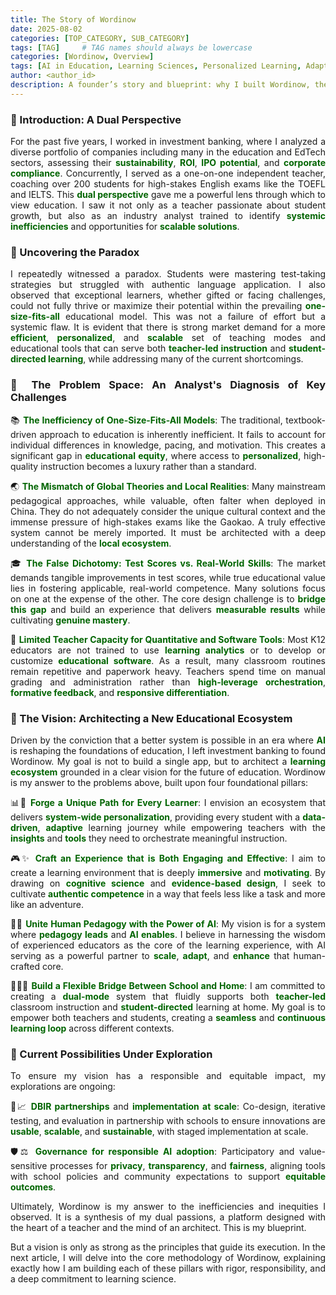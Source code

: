 ```yaml
---
title: The Story of Wordinow
date: 2025-08-02
categories: [TOP_CATEGORY, SUB_CATEGORY]
tags: [TAG]     # TAG names should always be lowercase
categories: [Wordinow, Overview]
tags: [AI in Education, Learning Sciences, Personalized Learning, Adaptive Learning, Educational Equity, Teacher-Facing Analytics, Data-Driven Systems, Cognitive Science, Evidence-Based Design, Learning Analytics, HCI in Education, Gamification, Cross-Context Learning, Responsible AI, DBIR Partnerships, Founder Story]
author: <author_id>        
description: A founder’s story and blueprint: why I built Wordinow, the systemic problems I aim to solve, and the four pillars guiding a responsible, scalable learning ecosystem.
---
```

<div style="text-align: justify;">

<h3>🌱 Introduction: A Dual Perspective</h3>
<p>For the past five years, I worked in investment banking, where I analyzed a diverse portfolio of companies including many in the education and EdTech sectors, assessing their <strong style="color:#006400;">sustainability</strong>, <strong style="color:#006400;">ROI</strong>, <strong style="color:#006400;">IPO potential</strong>, and <strong style="color:#006400;">corporate compliance</strong>. Concurrently, I served as a one-on-one independent teacher, coaching over 200 students for high-stakes English exams like the TOEFL and IELTS. This <strong style="color:#006400;">dual perspective</strong> gave me a powerful lens through which to view education. I saw it not only as a teacher passionate about student growth, but also as an industry analyst trained to identify <strong style="color:#006400;">systemic inefficiencies</strong> and opportunities for <strong style="color:#006400;">scalable solutions</strong>.</p>

<h3>🧩 Uncovering the Paradox</h3>
<p>I repeatedly witnessed a paradox. Students were mastering test-taking strategies but struggled with authentic language application. I also observed that exceptional learners, whether gifted or facing challenges, could not fully thrive or maximize their potential within the prevailing <strong style="color:#006400;">one-size-fits-all</strong> educational model. This was not a failure of effort but a systemic flaw. It is evident that there is strong market demand for a more <strong style="color:#006400;">efficient</strong>, <strong style="color:#006400;">personalized</strong>, and <strong style="color:#006400;">scalable</strong> set of teaching modes and educational tools that can serve both <strong style="color:#006400;">teacher-led instruction</strong> and <strong style="color:#006400;">student-directed learning</strong>, while addressing many of the current shortcomings.</p>

<h3>🧭 The Problem Space: An Analyst's Diagnosis of Key Challenges</h3>

<p>📚 <strong style="color:#006400;">The Inefficiency of One-Size-Fits-All Models</strong>: The traditional, textbook-driven approach to education is inherently inefficient. It fails to account for individual differences in knowledge, pacing, and motivation. This creates a significant gap in <strong style="color:#006400;">educational equity</strong>, where access to <strong style="color:#006400;">personalized</strong>, high-quality instruction becomes a luxury rather than a standard.</p>

<p>🌏 <strong style="color:#006400;">The Mismatch of Global Theories and Local Realities</strong>: Many mainstream pedagogical approaches, while valuable, often falter when deployed in China. They do not adequately consider the unique cultural context and the immense pressure of high-stakes exams like the Gaokao. A truly effective system cannot be merely imported. It must be architected with a deep understanding of the <strong style="color:#006400;">local ecosystem</strong>.</p>

<p>🎓 <strong style="color:#006400;">The False Dichotomy: Test Scores vs. Real-World Skills</strong>: The market demands tangible improvements in test scores, while true educational value lies in fostering applicable, real-world competence. Many solutions focus on one at the expense of the other. The core design challenge is to <strong style="color:#006400;">bridge this gap</strong> and build an experience that delivers <strong style="color:#006400;">measurable results</strong> while cultivating <strong style="color:#006400;">genuine mastery</strong>.</p>

<p>🧮 <strong style="color:#006400;">Limited Teacher Capacity for Quantitative and Software Tools</strong>: Most K12 educators are not trained to use <strong style="color:#006400;">learning analytics</strong> or to develop or customize <strong style="color:#006400;">educational software</strong>. As a result, many classroom routines remain repetitive and paperwork heavy. Teachers spend time on manual grading and administration rather than <strong style="color:#006400;">high-leverage orchestration</strong>, <strong style="color:#006400;">formative feedback</strong>, and <strong style="color:#006400;">responsive differentiation</strong>.</p>

<h3>🚀 The Vision: Architecting a New Educational Ecosystem</h3>
<p>Driven by the conviction that a better system is possible in an era where <strong style="color:#006400;">AI</strong> is reshaping the foundations of education, I left investment banking to found Wordinow. My goal is not to build a single app, but to architect a <strong style="color:#006400;">learning ecosystem</strong> grounded in a clear vision for the future of education. Wordinow is my answer to the problems above, built upon four foundational pillars:</p>

<p>📊🧭 <strong style="color:#006400;">Forge a Unique Path for Every Learner</strong>: I envision an ecosystem that delivers <strong style="color:#006400;">system-wide personalization</strong>, providing every student with a <strong style="color:#006400;">data-driven</strong>, <strong style="color:#006400;">adaptive</strong> learning journey while empowering teachers with the <strong style="color:#006400;">insights</strong> and <strong style="color:#006400;">tools</strong> they need to orchestrate meaningful instruction.</p>

<p>🎮✨ <strong style="color:#006400;">Craft an Experience that is Both Engaging and Effective</strong>: I aim to create a learning environment that is deeply <strong style="color:#006400;">immersive</strong> and <strong style="color:#006400;">motivating</strong>. By drawing on <strong style="color:#006400;">cognitive science</strong> and <strong style="color:#006400;">evidence-based design</strong>, I seek to cultivate <strong style="color:#006400;">authentic competence</strong> in a way that feels less like a task and more like an adventure.</p>

<p>🧠🤖 <strong style="color:#006400;">Unite Human Pedagogy with the Power of AI</strong>: My vision is for a system where <strong style="color:#006400;">pedagogy leads</strong> and <strong style="color:#006400;">AI enables</strong>. I believe in harnessing the wisdom of experienced educators as the core of the learning experience, with AI serving as a powerful partner to <strong style="color:#006400;">scale</strong>, <strong style="color:#006400;">adapt</strong>, and <strong style="color:#006400;">enhance</strong> that human-crafted core.</p>

<p>🔁👩‍🏫 <strong style="color:#006400;">Build a Flexible Bridge Between School and Home</strong>: I am committed to creating a <strong style="color:#006400;">dual-mode</strong> system that fluidly supports both <strong style="color:#006400;">teacher-led</strong> classroom instruction and <strong style="color:#006400;">student-directed</strong> learning at home. My goal is to empower both teachers and students, creating a <strong style="color:#006400;">seamless</strong> and <strong style="color:#006400;">continuous learning loop</strong> across different contexts.</p>

<h3>🔭 Current Possibilities Under Exploration</h3>
<p>To ensure my vision has a responsible and equitable impact, my explorations are ongoing:</p>

<p>🤝📈 <strong style="color:#006400;">DBIR partnerships</strong> and <strong style="color:#006400;">implementation at scale</strong>: Co-design, iterative testing, and evaluation in partnership with schools to ensure innovations are <strong style="color:#006400;">usable</strong>, <strong style="color:#006400;">scalable</strong>, and <strong style="color:#006400;">sustainable</strong>, with staged implementation at scale.</p>

<p>🛡️⚖️ <strong style="color:#006400;">Governance for responsible AI adoption</strong>: Participatory and value-sensitive processes for <strong style="color:#006400;">privacy</strong>, <strong style="color:#006400;">transparency</strong>, and <strong style="color:#006400;">fairness</strong>, aligning tools with school policies and community expectations to support <strong style="color:#006400;">equitable outcomes</strong>.</p>

<p>Ultimately, Wordinow is my answer to the inefficiencies and inequities I observed. It is a synthesis of my dual passions, a platform designed with the heart of a teacher and the mind of an architect. This is my blueprint.</p>

<p>But a vision is only as strong as the principles that guide its execution. In the next article, I will delve into the core methodology of Wordinow, explaining exactly how I am building each of these pillars with rigor, responsibility, and a deep commitment to learning science.</p>


</div>

